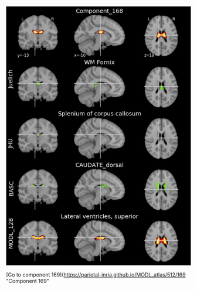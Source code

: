 


![168](preliminary/168.jpg "Component 168")

[Go to component 169](https://parietal-inria.github.io/MODL_atlas/512/169 "Component 169"